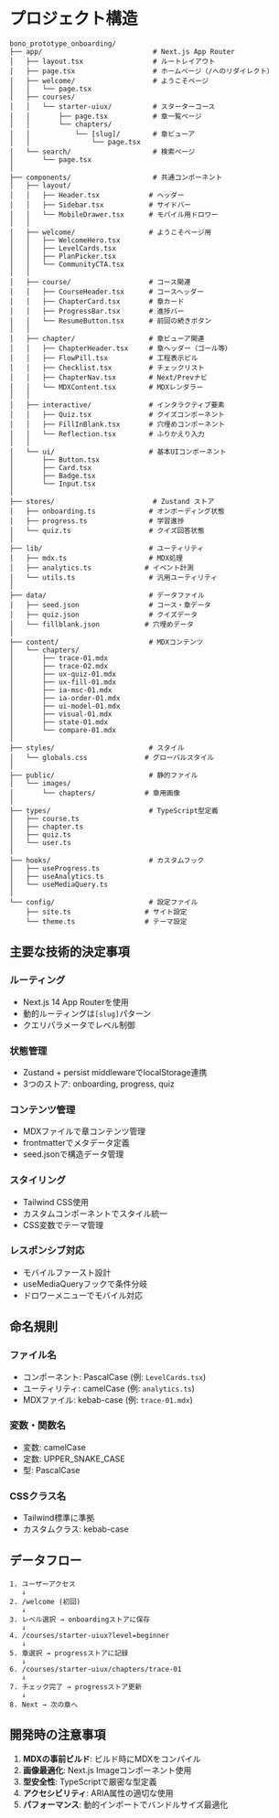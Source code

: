 # プロジェクト構造

```
bono_prototype_onboarding/
├── app/                           # Next.js App Router
│   ├── layout.tsx                 # ルートレイアウト
│   ├── page.tsx                   # ホームページ（/へのリダイレクト）
│   ├── welcome/                   # ようこそページ
│   │   └── page.tsx
│   ├── courses/
│   │   └── starter-uiux/          # スターターコース
│   │       ├── page.tsx           # 章一覧ページ
│   │       └── chapters/
│   │           └── [slug]/        # 章ビューア
│   │               └── page.tsx
│   └── search/                    # 検索ページ
│       └── page.tsx
│
├── components/                    # 共通コンポーネント
│   ├── layout/
│   │   ├── Header.tsx            # ヘッダー
│   │   ├── Sidebar.tsx           # サイドバー
│   │   └── MobileDrawer.tsx      # モバイル用ドロワー
│   │
│   ├── welcome/                  # ようこそページ用
│   │   ├── WelcomeHero.tsx
│   │   ├── LevelCards.tsx
│   │   ├── PlanPicker.tsx
│   │   └── CommunityCTA.tsx
│   │
│   ├── course/                   # コース関連
│   │   ├── CourseHeader.tsx      # コースヘッダー
│   │   ├── ChapterCard.tsx       # 章カード
│   │   ├── ProgressBar.tsx       # 進捗バー
│   │   └── ResumeButton.tsx      # 前回の続きボタン
│   │
│   ├── chapter/                  # 章ビューア関連
│   │   ├── ChapterHeader.tsx     # 章ヘッダー（ゴール等）
│   │   ├── FlowPill.tsx          # 工程表示ピル
│   │   ├── Checklist.tsx         # チェックリスト
│   │   ├── ChapterNav.tsx        # Next/Prevナビ
│   │   └── MDXContent.tsx        # MDXレンダラー
│   │
│   ├── interactive/              # インタラクティブ要素
│   │   ├── Quiz.tsx              # クイズコンポーネント
│   │   ├── FillInBlank.tsx       # 穴埋めコンポーネント
│   │   └── Reflection.tsx        # ふりかえり入力
│   │
│   └── ui/                       # 基本UIコンポーネント
│       ├── Button.tsx
│       ├── Card.tsx
│       ├── Badge.tsx
│       └── Input.tsx
│
├── stores/                        # Zustand ストア
│   ├── onboarding.ts             # オンボーディング状態
│   ├── progress.ts               # 学習進捗
│   └── quiz.ts                   # クイズ回答状態
│
├── lib/                          # ユーティリティ
│   ├── mdx.ts                    # MDX処理
│   ├── analytics.ts             # イベント計測
│   └── utils.ts                  # 汎用ユーティリティ
│
├── data/                         # データファイル
│   ├── seed.json                 # コース・章データ
│   ├── quiz.json                 # クイズデータ
│   └── fillblank.json           # 穴埋めデータ
│
├── content/                      # MDXコンテンツ
│   └── chapters/
│       ├── trace-01.mdx
│       ├── trace-02.mdx
│       ├── ux-quiz-01.mdx
│       ├── ux-fill-01.mdx
│       ├── ia-msc-01.mdx
│       ├── ia-order-01.mdx
│       ├── ui-model-01.mdx
│       ├── visual-01.mdx
│       ├── state-01.mdx
│       └── compare-01.mdx
│
├── styles/                       # スタイル
│   └── globals.css              # グローバルスタイル
│
├── public/                       # 静的ファイル
│   └── images/
│       └── chapters/            # 章用画像
│
├── types/                        # TypeScript型定義
│   ├── course.ts
│   ├── chapter.ts
│   ├── quiz.ts
│   └── user.ts
│
├── hooks/                        # カスタムフック
│   ├── useProgress.ts
│   ├── useAnalytics.ts
│   └── useMediaQuery.ts
│
└── config/                       # 設定ファイル
    ├── site.ts                  # サイト設定
    └── theme.ts                 # テーマ設定
```

## 主要な技術的決定事項

### ルーティング
- Next.js 14 App Routerを使用
- 動的ルーティングは`[slug]`パターン
- クエリパラメータでレベル制御

### 状態管理
- Zustand + persist middlewareでlocalStorage連携
- 3つのストア: onboarding, progress, quiz

### コンテンツ管理
- MDXファイルで章コンテンツ管理
- frontmatterでメタデータ定義
- seed.jsonで構造データ管理

### スタイリング
- Tailwind CSS使用
- カスタムコンポーネントでスタイル統一
- CSS変数でテーマ管理

### レスポンシブ対応
- モバイルファースト設計
- useMediaQueryフックで条件分岐
- ドロワーメニューでモバイル対応

## 命名規則

### ファイル名
- コンポーネント: PascalCase (例: `LevelCards.tsx`)
- ユーティリティ: camelCase (例: `analytics.ts`)
- MDXファイル: kebab-case (例: `trace-01.mdx`)

### 変数・関数名
- 変数: camelCase
- 定数: UPPER_SNAKE_CASE
- 型: PascalCase

### CSSクラス名
- Tailwind標準に準拠
- カスタムクラス: kebab-case

## データフロー

```
1. ユーザーアクセス
   ↓
2. /welcome (初回)
   ↓
3. レベル選択 → onboardingストアに保存
   ↓
4. /courses/starter-uiux?level=beginner
   ↓
5. 章選択 → progressストアに記録
   ↓
6. /courses/starter-uiux/chapters/trace-01
   ↓
7. チェック完了 → progressストア更新
   ↓
8. Next → 次の章へ
```

## 開発時の注意事項

1. **MDXの事前ビルド**: ビルド時にMDXをコンパイル
2. **画像最適化**: Next.js Imageコンポーネント使用
3. **型安全性**: TypeScriptで厳密な型定義
4. **アクセシビリティ**: ARIA属性の適切な使用
5. **パフォーマンス**: 動的インポートでバンドルサイズ最適化